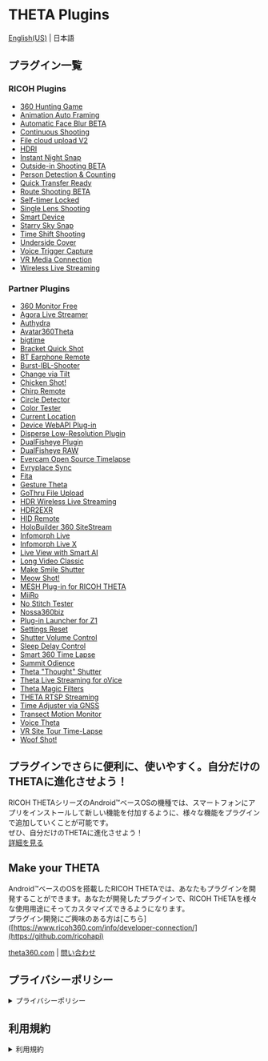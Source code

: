 # THETA Plugins
[English(US)](README.md) | 日本語
## プラグイン一覧
### RICOH Plugins
- [360 Hunting Game](plugins/com.theta360.hunting360/README.ja.md)
- [Animation Auto Framing](plugins/com.theta360.animationautoframing/README.ja.md)
- [Automatic Face Blur BETA](plugins/com.theta360.automaticfaceblur/README.ja.md)
- [Continuous Shooting](plugins/com.theta360.continuousshooting/README.ja.md)
- [File cloud upload V2](plugins/com.theta360.clouduploadv2/README.ja.md)
- [HDRI](plugins/com.theta360.hdri/README.ja.md)
- [Instant Night Snap](plugins/com.theta360.instantnightsnap/README.ja.md)
- [Outside-in Shooting BETA](plugins/com.theta360.around/README.ja.md)
- [Person Detection & Counting](plugins/com.theta360.persondetectionandcounting/README.ja.md)
- [Quick Transfer Ready](plugins/com.theta360.quicktransferready/README.ja.md)
- [Route Shooting BETA](plugins/com.theta360.walk/README.ja.md)
- [Self-timer Locked](plugins/com.theta360.selftimerlocked/README.ja.md)
- [Single Lens Shooting](plugins/com.theta360.singlelensshooting/README.ja.md)
- [Smart Device](plugins/com.theta360.smartdevice/README.ja.md)
- [Starry Sky Snap](plugins/com.theta360.starryskysnap/README.ja.md)
- [Time Shift Shooting](plugins/com.theta360.timeshiftshooting/README.ja.md)
- [Underside Cover](plugins/com.theta360.undersidecover/README.ja.md)
- [Voice Trigger Capture](plugins/com.theta360.voiceshutter/README.ja.md)
- [VR Media Connection](plugins/com.theta360.vrmediaconnection/README.ja.md)
- [Wireless Live Streaming](plugins/com.theta360.cloudstreaming/README.ja.md)

### Partner Plugins
- [360 Monitor Free](plugins/skunkworks.monitor/README.ja.md)
- [Agora Live Streamer](plugins/jp.co.tis.thetapluginapp.agora_live_streamer/README.ja.md)
- [Authydra](plugins/com.kasper.authydra/README.ja.md)
- [Avatar360Theta](plugins/com.ipresence.avatar360.theta/README.ja.md)
- [bigtime](plugins/guide.theta360.bigtime/README.ja.md)
- [Bracket Quick Shot](plugins/guide.theta360.bracketquickshot/README.ja.md)
- [BT Earphone Remote](plugins/skunkworks.headset/README.ja.md)
- [Burst-IBL-Shooter](plugins/info.cgslab.burstiblshooter/README.ja.md)
- [Change via Tilt](plugins/skunkworks.tiltui/README.ja.md)
- [Chicken Shot!](plugins/guide.theta360.chickenshot/README.ja.md)
- [Chirp Remote](plugins/skunkworks.chirpremote/README.ja.md)
- [Circle Detector](plugins/com.merchen.circledetector/README.ja.md)
- [Color Tester](plugins/guide.theta360.colortester/README.ja.md)
- [Current Location](plugins/skunkworks.currentlocation/README.ja.md)
- [Device WebAPI Plug-in](plugins/org.deviceconnect.android.manager/README.ja.md)
- [Disperse Low-Resolution Plugin](plugins/io.disperse.theta360/README.ja.md)
- [DualFisheye Plugin](plugins/com.hirota41.dualfisheye_plugin/README.ja.md)
- [DualFisheye RAW](plugins/com.hirota41.dualfisheye_plugin2/README.ja.md)
- [Evercam Open Source Timelapse](plugins/io.evercam.constructiontimelapse/README.ja.md)
- [Evryplace Sync](plugins/pl.fream.evryplace.evrytheta/README.ja.md)
- [Fita](plugins/com.everywoah.fitaplugin/README.ja.md)
- [Gesture Theta](plugins/com.invtos.gesture_theta/README.ja.md)
- [GoThru File Upload](plugins/co.gothru.fileupload/README.ja.md)
- [HDR Wireless Live Streaming](plugins/tours.flow.hdrstreaming/README.ja.md)
- [HDR2EXR](plugins/com.kasper.hdr2exr/README.ja.md)
- [HID Remote](plugins/skunkworks.hid/README.ja.md)
- [HoloBuilder 360 SiteStream](plugins/com.holobuilder.jobwatcher/README.ja.md)
- [Infomorph Live](plugins/com.infomorph.theta.live_plugin/README.ja.md)
- [Infomorph Live X](plugins/com.infomorph.theta.live_plugin_x/README.ja.md)
- [Live View with Smart AI](plugins/io.github.bluetiger9.theta360.rescuecam/README.ja.md)
- [Long Video Classic](plugins/guide.theta360.longvideoclassic/README.ja.md)
- [Make Smile Shutter](plugins/jp.co.taosoftware.makesmileshutter.thetaplugin/README.ja.md)
- [Meow Shot!](plugins/be.shiro.meowshot/README.ja.md)
- [MESH Plug-in for RICOH THETA](plugins/jp.co.sony.mesh.theta/README.ja.md)
- [MiiRo](plugins/net.miiro.theta/README.ja.md)
- [No Stitch Tester](plugins/guide.theta360.nostitchtester/README.ja.md)
- [Nossa360biz](plugins/com.nossa360biz.nossa360biz/README.ja.md)
- [Plug-in Launcher for Z1](plugins/skunkworks.launcher/README.ja.md)
- [Settings Reset](plugins/guide.theta360.settingsreset/README.ja.md)
- [Shutter Volume Control](plugins/guide.theta360.shuttervolumecontrol/README.ja.md)
- [Sleep Delay Control](plugins/guide.theta360.sleepmode/README.ja.md)
- [Smart 360 Time Lapse](plugins/com.nossa360.timelapse/README.ja.md)
- [Summit Odience](plugins/com.summit.odience.plugin.ricoh/README.ja.md)
- [Theta "Thought" Shutter](plugins/jp.osdn.gokigen.thetathoughtshutter/README.ja.md)
- [Theta Live Streaming for oVice](plugins/com.ovice.livestreaming.plugin/README.ja.md)
- [Theta Magic Filters](plugins/guide.theta360.opencvdetection/README.ja.md)
- [THETA RTSP Streaming](plugins/com.sciencearts.rtspstreaming/README.ja.md)
- [Time Adjuster via GNSS](plugins/skunkworks.gnsstimeadjuster/README.ja.md)
- [Transect Motion Monitor](plugins/guide.theta360.transectmotionmonitor/README.ja.md)
- [Voice Theta](plugins/com.invtos.voice_theta/README.ja.md)
- [VR Site Tour Time-Lapse](plugins/com.earthcam.vrsitetourtimelapse/README.ja.md)
- [Woof Shot!](plugins/guide.theta360.woofshot/README.ja.md)

## プラグインでさらに便利に、使いやすく。自分だけのTHETAに進化させよう！
RICOH THETAシリーズのAndroid™ベースOSの機種では、スマートフォンにアプリをインストールして新しい機能を付加するように、様々な機能をプラグインで追加していくことが可能です。  
ぜひ、自分だけのTHETAに進化させよう！   
[詳細を見る](https://theta360.com/ja/ricoh_plugins)

## Make your THETA
Android™ベースのOSを搭載したRICOH THETAでは、あなたもプラグインを開発することができます。あなたが開発したプラグインで、RICOH THETAを様々な使用用途にそってカスタマイズできるようになります。  
プラグイン開発にご興味のある方は[こちら]([https://www.ricoh360.com/info/developer-connection/](https://github.com/ricohapi) 

[theta360.com](https://theta360.com/en/) | [問い合わせ](https://support.theta360.com/intl/contact/)  

## プライバシーポリシー
<details>
<summary>プライバシーポリシー</summary>

このプライバシーポリシー（以下、「本ポリシー」といいます）は、「株式会社リコー」(以下、「弊社」といいます)が提供するTHETAプラグインアプリケーションサイト（以下、「本サービス」といいます）において取得する情報の種類、情報の利用用途とその目的、弊社の個人情報取扱い方法等をご理解いただくため策定したものです。
 
1. 個人情報の管理について
   1. 弊社は、「弊社に個人情報を提供されるすべての方々」（以下、「本人」といいます）の個人情報を保護することが、個人情報取扱事業者としての重要な責務であると認識し、個人情報の保護に努めます。
   1. 弊社は、個人情報の漏洩、滅失、破棄損等の防止のために、法令、ガイドラインおよび弊社の内部規則に従い、適切な安全管理策を施し、保有する個人情報の保護に努めます。また、従業員に対しても個人情報の適切な取り扱い等についての教育を行い、その保護に万全を期するよう努めます。
 
2. 個人情報の取得と利用目的について
   1. 弊社は、本サービスの提供にあたって、ご利用者の個人情報を取得することがあります。
   1. 弊社は、個人情報を取得させていただく場合は、遵法精神に基づき適正な手段で行います。尚、弊社が個人情報の取得を意図し、本人から書面やWebを通じて直接提供いただく場合、個人情報の利用目的を明示させていただきます。ただし、提供時の状況から利用目的が明らかな場合は、利用目的の明示を省略させていただくことがあります。
   1. 弊社は、以下に掲げる利用目的の達成に必要な範囲内において個人情報を利用いたします。  
<取得情報の種類と利用目的一覧>  
取得情報の種類：ご利用者のWebサイトトラフィック情報  
利用目的：ご利用者のニーズ把握  
 
   1. 本サービスでは、利用状況を把握するためにGoogle Analyticsを利用してアクセス回数、エラーログの情報を収集することがあります。Google Analyticsを利用するにあたって個人を特定する情報は取得していません。  
Google Analyticsの利用により収集されたデータは、Google社のプライバシーポリシーに基づいて管理されています。Google Analyticsの利用規約・プライバシーポリシーについてはGoogle Analyticsのホームページでご確認ください。  
Google アナリティクスサービス利用規約  
https://www.google.com/analytics/terms/jp.html  
Google ポリシーと原則  
https://www.google.com/intl/ja/policies/privacy/  
なお、Google Analyticsのサービス利用による損害については、弊社は責任を負わないものとします。
   1. 弊社は、合併、分社化、事業譲渡等で事業を承継し個人情報を取得した場合、承継前に本人に同意を得ている利用目的、または通知もしくは公表した利用目的の達成に必要な範囲内で利用します。  
「法令に基づく場合」「人の生命、身体または財産の保護」「国の機関等への協力」に該当する場合は、上記利用目的の範囲外であっても事前の同意を得ずして個人情報を取得し、また利用させていただく場合があります。
 
3. 個人情報の第三者への提供について  
弊社は、以下の場合を除き、個人情報を第三者に提供することはいたしません。尚、弊社では、ご利用者の個人情報を広告主に開示することは一切ありません。
   1. あらかじめ本人の同意をいただいている場合
   1. 利用目的の達成のため、弊社が適切な監督を行う業務委託先、ビジネスパートナー等に提供する場合
   1. 第三者への提供を目的として個人情報を取得しており、かつその目的、提供されるデータ項目、提供手段、停止要求の申し出先を通知あるいは容易に知り得る状態に置いている場合
   1. 人の生命、身体または財産の保護に必要な場合で本人の同意を得ることが困難な場合
   1. 司法機関、行政機関等から法令に基づき提供を求められた場合
   1. 弊社が合併、分社化、事業譲渡等で、個人情報を提供する場合
 
4. 個人情報の本人への開示などのお問い合わせと手続について
   1. 本人または代理人の方が個人情報の照会、変更、利用停止等を希望される場合の手続および連絡先は、「[個人情報に関するお問い合わせ](https://webform.ricoh.com/form/pub/e00016/theta)」をご参照ください。
   1. お問い合わせの際に、本人または本人の正当な代理人であるか確認を求める場合がございますのでご協力をお願いいたします。
   1. 以下の事項に該当する場合、ご要望に応じられない場合がありますのであらかじめご了承ください。
   1. 本人または正当な代理人との確認ができない場合
      1. 弊社の保有個人データ（注1）以外に関して開示、訂正、追加、削除、利用停止等のご請求をされた場合
      1. 弊社が保有個人データを開示することによって、本人または第三者の生命・財産・身体その他の権利利益を害するおそれがある場合
      1. 弊社が保有個人データを開示することによって、弊社の業務の適正な実施に著しい支障を及ぼす恐れがある場合
      1. 弊社が保有個人データを開示することによって、他の法令に違反することとなる場合
      1. 弊社の保有個人データに関して訂正、追加等のご請求をされた場合に、利用目的からして訂正等が必要ない場合やご要求が事実とは相違する場合
      1. 弊社の保有個人データに関して削除、利用停止等(以下、利用停止等といいます)のご請求をされた場合に、弊社の手続上の違反(利用目的外の利用、取得または3.(1)～(6)に該当する事由以外での第三者への提供)が認められない場合
      1. 弊社の保有個人データに関して利用停止等のご請求をされた場合に、利用停止等を行うことが困難な場合であってかつ代替手段により本人の権利利益を保護し得る場合
   1. 弊社以外の者が発行したID・パスワード等に関する手続  
本サービスでは、弊社以外の者が発行したID・パスワードなどを利用しております。これらのID・パスワードの登録内容については、弊社では管理しておりませんので、発行者へお問い合わせください。
 
5. 改訂について  
弊社では、利用目的の変更、安全性向上、また関連法令および規範の改訂に応じて、本ポリシーを改訂する場合がございます。お客様におかれましては、弊社Webサイトなどにて定期的にご確認いただくことをおすすめいたします。
 
***
 
個人情報に関するお問い合わせ窓口/苦情の申し出先  
個人情報の取扱いに関するお客様からの苦情その他のお問い合わせについては、eメール、電話またはFAXで受付けております。詳しくは「[個人情報に関するお問い合わせ](https://webform.ricoh.com/form/pub/e00016/theta)」をご覧ください。  
（注1） 弊社が開示・訂正・利用停止等を行う権限を有し、6ヶ月を超え保有する個人データをいいます。  
   
2018年7月 制定・施行

</details>

## 利用規約
<details>
<summary>利用規約</summary> 
 
1. はじめに
    * THETAプラグインアプリケーションサイト（以下、本サービスといいます）は、株式会社リコー（以下、RICOHといいます）によって提供されるアプリケーションマーケットであり、THETAプラグインアプリケーションサイト利用規約（以下、本規約といいます）の適用を受けます。  
    * お客様は本サービスを利用することにより、WEB上で、アプリケーションのインストール／アップデート、一覧表示、アプリケーション情報の閲覧等が可能となります。
    * お客様は本規約に同意した上で本サービスを利用することができます。

2. ユーザ登録
   1. お客様は、別途RICOHがご案内する日程までユーザ登録なしで本サービスをご利用頂けます。それ以降のご利用にはユーザ登録が必要です。お客様は、別途ご案内するRICOH所定の手続きにより、必要事項を入力し、ユーザ登録を行ってください。
   1. お客様は、ユーザ登録にあたり虚偽のない正確な情報をRICOHに提供するものとします。
   1. お客様が法人の場合、所属する法人を代表して本規約に同意するお客様は、当該法人をして本規約に同意させる法的権限を有していることを保証しなければいけません。
   1. お客様は、ユーザ登録後にRICOHにより提供されるログインID、パスワード及び登録情報の管理に一切の責任を負うものとします。
   1. RICOHが不適切と判断する場合には、RICOHはお客様のユーザ登録を許可しない場合があります。お客様はこの場合、RICOHの判断に異議を述べないものとします。
 
3. 本サービスの利用
   1. 本サービスを介し、お客様がダウンロードするマーケット上のTHETAプラグインアプリケーション（以下、THETAプラグインといいます）は、当該THETAプラグインを制作したデベロッパーによって配布されるものです。RICOHは当該THETAプラグインの安全性、品質、適合性等について、一切保証するものではありません。
   1. THETAプラグインについては、当該THETAプラグインを制作したデベロッパーが、一切の責任を負います。プラグインに関するお問い合わせ、サポートの請求、苦情等がある場合、お客様はデベロッパーに直接ご連絡ください。RICOHは一切の責任を負いません。
   1. THETAプラグインには、無料で利用できるものと有料で利用できるものがあります。有料のTHETAプラグインは、別途RICOHがご案内する日程以降、順次ダウンロード可能になります。お客様は、本サービス上でのTHETAプラグインの購入に関連するすべての料金の支払いに対し、一切の責任を負うことに同意するものとします。
 
4. 支払い  
THETAプラグインアプリのお支払いに関しては、有料のTHETAプラグインがダウンロード可能になる日程までに、本規約の変更をもってお知らせします。
 
5. お客様サポート  
お客様は、本サービスで提供されるプラグインを、各プラグインの規約に従って利用することとします。各プラグインのお客様サポートは、各プラグインの開発元または提供元が実施します。
 
6. お客様の情報
   1. お客様は、RICOHが本サービスの提供にあたり必要とする情報を、RICOHの要請に従い、合理的な範囲でRICOHに提供するものとします。
   1. 個人情報の取り扱いにつきましては、RICOHが別途定めるプライバシーポリシーに従い取り扱うものとします。  
RICOHは、機器の固有情報（機番、地域コード、拡張コードなど）、稼動情報をお客様の機器から取得します。  
本サービスでは、Cookie、Webビーコンを利用する場合があります。 お使いのブラウザーでCookieを受け付けない設定や、画像を表示しない設定でご利用いただく場合、本サービスで提供している機能の一部がご利用できない場合があります。  
お客様から頂いた情報はRICOHが本サービスの機能の実現、本サービスの利用状況の把握、本サービスの改善、各プラグインのダウンロード数の把握の目的で利用します。RICOHはRICOHグループ、お客様の取引先の販売店以外にこれらの情報を提供することはありません。  
 
7. 免責事項  
お客様所有のネットワーク環境（インターネット接続回線、HUB、PC、サーバー、ファイアウォール、配線等）に起因して本サービスが正常に提供できない場合、RICOHは何ら責任を負うものではありません。
法律により禁止されていない限り、RICOHは、RICOHがその発生の可能性を通知されていたか否かに係わらず、逸失利益を含む、いかなる間接損害、特別損害、付随損害、結果損害または懲罰的損害について、何ら責任を負わないものとします。  
本規約に基づく本サービスの中断、提供停止、変更、または終了により利用者に損害が生じた場合であっても、弊社はその責任を負いません。
 
8. サービスの終了・変更  
RICOHはお客様への予告なしに本サービスの終了、サービス内容の変更を行うことがあります。  
 
9. サービス利用上の禁止事項  
お客様は、本サービスの利用にあたり、以下の各号に該当する行為を行わないものとし、万一、当該行為を行ったことが判明した場合には、RICOHは、お客様に通知することなく直ちに本サービスの全部または一部の提供を一時的に停止することができるものとします。
   1. 本サービスを用いて他人の著作権、商標権等の知的財産権、肖像権もしくは営業秘密もしくはプライバシーを侵害する行為もしくはそのおそれのある行為、または他人の名誉や信用を毀損する行為もしくはそのおそれのある行為。
   1. 公序良俗に反する、または反するおそれのある態様において本サービスを利用する行為。
   1. 他人に成りすまして本サービスを受けようとする行為またはRICOHの設備に不正にアクセスしようとする行為。
   1. 本サービスに用いられるセキュリティ技術を解読する行為または本サービスに関連するソフトウェアを解析、変更等をする行為。
   1. 本サービスを転売する行為または有償・無償を問わず、本サービスを第三者に利用させる行為。
   1. 本サービスの全部もしくは一部を組み込んだサービスを第三者に提供する行為。
   1. RICOHの設備に過大な負荷を与え、もしくは支障を及ぼす目的でセンターサーバのリソースを継続的に占有するなど本サービスの提供を妨害する行為またはそのおそれのある行為。
   1. RICOHまたはRICOHの代理人へ正当な事由もなく長時間に亘り問合せを行い、または同様の問合せを繰り返し行うことによりRICOHまたはRICOHの代理人の業務に支障を来す行為。
   1. RICOHまたはRICOHの代理人に対して威嚇による嫌がらせ、恐喝または脅迫などに当たる行為。
   1. 本規約に違反し、その程度が軽微でないとRICOHが判断する行為。
   1. その他、法令に違反する、またはそのおそれの行為。
   1. その他、RICOHが不適切であると判断する作為または不作為。
 
10. サービスの一時的中断  
RICOHは、以下の各号のいずれかに該当する場合、本サービスの全部または一部の提供を一時的に中断することがあります。
    1. 本サービスの提供に必要な設備に対してメンテナンス又は工事を実施する必要がある場合。
    1. 本サービスの提供に必要な設備に故障、障害が発生した場合。
    1. 本サービスの運用のためにRICOHが提携している電気通信事業者が、電気通信サービスの提供を停止した場合。
    1. 天災、地変、その他の非常事態により、本サービスの提供ができなくなった場合。
    1. その他、本サービスの運営上または技術上必要とRICOHが判断する場合。

11. 本規約の変更  
RICOHは、お客様への事前予告なしに、本規約を変更することができるものとします。 RICOHは、本規約を変更した場合、本サービスのサイトにて新たな規約を提示するものとします。変更した内容と本規約との間に相違がある場合には、変更した内容が優先するものとします。お客様が変更後も引き続き本サービスを利用された場合には、当該変更に同意したものとします。
 
12. 準拠法および管轄裁判所  
本規約は日本国法に準拠するものとします。お客様とRICOHとの間で本規約の解釈に疑義が生じた場合および本規約に基づく本サービスの利用に関する紛争が生じた場合、東京地方裁判所を第一審の裁判所とします。  
 
2018年7月 制定・施行
</details>
